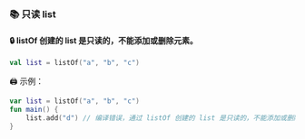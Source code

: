 ### 📚 只读 list

#### 🔒 listOf 创建的 list 是只读的，不能添加或删除元素。

```kotlin
val list = listOf("a", "b", "c")
```

🖨️ 示例：

```kotlin
var list = listOf("a", "b", "c")
fun main() {
    list.add("d") // 编译错误，通过 listOf 创建的 list 是只读的，不能添加或删除元素。
}
```

